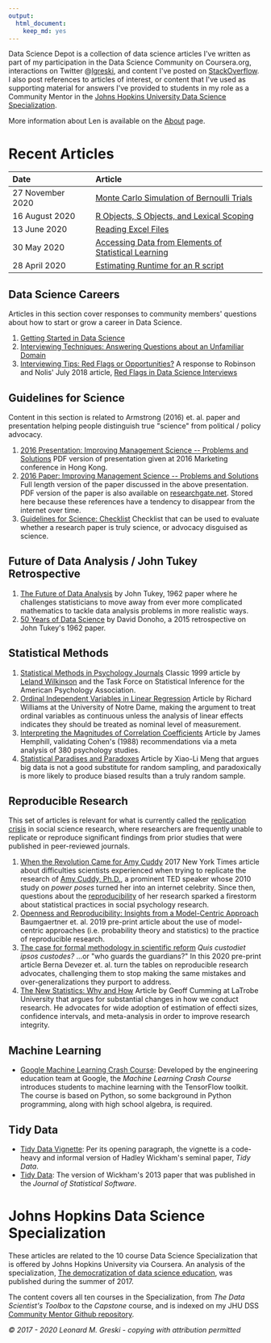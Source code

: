 ```yaml
---
output: 
  html_document: 
    keep_md: yes
---
```






Data Science Depot is a collection of data science articles I've written as part of my participation in the Data Science Community on Coursera.org, interactions on Twitter @[lgreski](https://twitter.com/lgreski), and content I've posted on [StackOverflow](https://stackoverflow.com/users/8471931/len-greski). I also post references to articles of interest, or content that I've used as supporting material for answers I've provided to students in my role as a Community Mentor in the [Johns Hopkins University Data Science Specialization](http://bit.ly/2czgkI7). 

More information about Len is available on the [About](https://bit.ly/3kPEgpf) page. 

# Recent Articles


|Date|   |Article|
|:---------|---|:---- |
|27 November 2020||[Monte Carlo Simulation of Bernoulli Trials](https://lgreski.github.io/datasciencedepot/monteCarloSimulationOfBernoulliTrials)|
|16 August 2020||[R Objects, S Objects, and Lexical Scoping](https://lgreski.github.io/datasciencedepot/rObjectsSObjectsAndLexicalScoping)|
|13 June 2020||[Reading Excel Files](https://bit.ly/3fqT3TB)|
|30 May 2020|  |[Accessing Data from Elements of Statistical Learning](https://bit.ly/36LN20S)|
| 28 April 2020|   |[Estimating Runtime for an R script](./estimatingRscriptRuntime.html)|





## Data Science Careers

Articles in this section cover responses to community members' questions about how to start or grow a career in Data Science.

1. [Getting Started in Data Science](https://bit.ly/2XN71rI)
2. [Interviewing Techniques: Answering Questions about an Unfamiliar Domain](http://bit.ly/2oKYQZS)
3. [Interviewing Tips: Red Flags or Opportunities?](http://bit.ly/2MKyMKI) A response to Robinson and Nolis' July 2018 article, [Red Flags in Data Science Interviews](http://bit.ly/2MLRXDO) 

## Guidelines for Science

Content in this section is related to Armstrong (2016) et. al. paper and presentation helping people distinguish true "science" from political / policy advocacy. 

1. [2016 Presentation: Improving Management Science -- Problems and Solutions](http://bit.ly/2pPIv7A) PDF version of presentation given at 2016 Marketing conference in Hong Kong.  
2. [2016 Paper: Improving Management Science -- Problems and Solutions](http://bit.ly/2ofV27c) Full length version of the paper discussed in the above presentation. PDF version of the paper is also available on [researchgate.net](https://www.researchgate.net). Stored here because these references have a tendency to disappear from the internet over time.
3. [Guidelines for Science: Checklist](http://bit.ly/2pQQUuB) Checklist that can be used to evaluate whether a research paper is truly science, or advocacy disguised as science. 

## Future of Data Analysis / John Tukey Retrospective

1. [The Future of Data Analysis](http://bit.ly/2uC9atX) by John Tukey, 1962 paper where he challenges statisticians to move away from ever more complicated mathematics to tackle data analysis problems in more realistic ways. 
2. [50 Years of Data Science](http://bit.ly/2tKcaQu) by David Donoho, a 2015 retrospective on John Tukey's 1962 paper. 


## Statistical Methods

1. [Statistical Methods in Psychology Journals](http://bit.ly/2fciQWx) Classic 1999  article by [Leland Wilkinson](http://bit.ly/2fciQWx) and the Task Force on Statistical Inference for the American Psychology Association. 
2. [Ordinal Independent Variables in Linear Regression](http://bit.ly/2fd9f1E) Article by Richard Williams at the University of Notre Dame, making the argument to treat ordinal variables as continuous unless the analysis of linear effects indicates they should be treated as nominal level of measurement.
3. [Interpreting the Magnitudes of Correlation Coefficients](http://bit.ly/2jziZl7) Article by James Hemphill, validating Cohen's (1988) recommendations via a meta analysis of 380 psychology studies. 
4. [Statistical Paradises and Paradoxes](https://bit.ly/39Mwjfn) Article by Xiao-Li Meng that argues big data is not a good substitute for random sampling, and paradoxically is more likely to produce biased results than a truly random sample. 


## Reproducible Research

This set of articles is relevant for what is currently called the [replication crisis](https://bit.ly/3hSt7Th) in social science research, where researchers are frequently unable to replicate or reproduce significant findings from prior studies that were published in peer-reviewed journals.  

1. [When the Revolution Came for Amy Cuddy](https://nyti.ms/2FotQXC) 2017 New York Times article about difficulties scientists experienced when trying to replicate the research of [Amy Cuddy, Ph.D.](https://bit.ly/2YjziI2), a prominent TED speaker whose 2010 study on *power poses* turned her into an internet celebrity. Since then, questions about the [reproducibility](https://bit.ly/3hSt7Th) of her research sparked a firestorm about statistical practices in social psychology research. 
2. [Openness and Reproducibility: Insights from a Model-Centric Approach](https://bit.ly/3cV8iDh) Baumgaertner et. al. 2019 pre-print article about the use of model-centric approaches (i.e. probability theory and statistics) to the practice of reproducible research. 
3. [The case for formal methodology in scientific reform](https://bit.ly/3aTM6Io) *Quis custodiet ipsos custodes?* ...or "who guards the guardians?" In this 2020 pre-print article Berna Devezer et. al. turn the tables on reproducible research advocates, challenging them to stop making the same mistakes and over-generalizations they purport to address.    
4. [The New Statistics: Why and How](https://bit.ly/3cGYKMh) Article by Geoff Cumming at LaTrobe University that argues for substantial changes in how we conduct research. He advocates for wide adoption of estimation of effecti sizes, confidence intervals, and meta-analysis in order to improve research integrity. 

## Machine Learning

* [Google Machine Learning Crash Course](http://bit.ly/2HTHN1B): Developed by the engineering education team at Google, the *Machine Learning Crash Course* introduces students to machine learning with the TensorFlow toolkit. The course is based on Python, so some background in Python programming, along with high school algebra, is required. 

## Tidy Data

* [Tidy Data Vignette](https://bit.ly/2AJaZuh): Per its opening paragraph, the vignette is a code-heavy and informal version of Hadley Wickham's seminal paper, *Tidy Data*. 
* [Tidy Data](http://bit.ly/2guNg2K): The version of Wickham's 2013 paper that was published in the *Journal of Statistical Software*. 

# Johns Hopkins Data Science Specialization

These articles are related to the 10 course Data Science Specialization that is offered by Johns Hopkins University via Coursera. An analysis of the specialization, [The democratization of data science education](http://bit.ly/2xLCtvX), was published during the summer of 2017. 

The content covers all ten courses in the Specialization, from *The Data Scientist's Toolbox* to the *Capstone* course, and is indexed on my JHU DSS [Community Mentor Github repository](http://bit.ly/2l3ZhOy). 



*© 2017 - 2020 Leonard M. Greski - copying with attribution permitted* 
